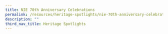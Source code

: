 ```yaml
---
title: NIE 70th Anniversary Celebrations
permalink: /resources/heritage-spotlights/nie-70th-anniversary-celebrations/
description: ""
third_nav_title: Heritage Spotlights
---
```

